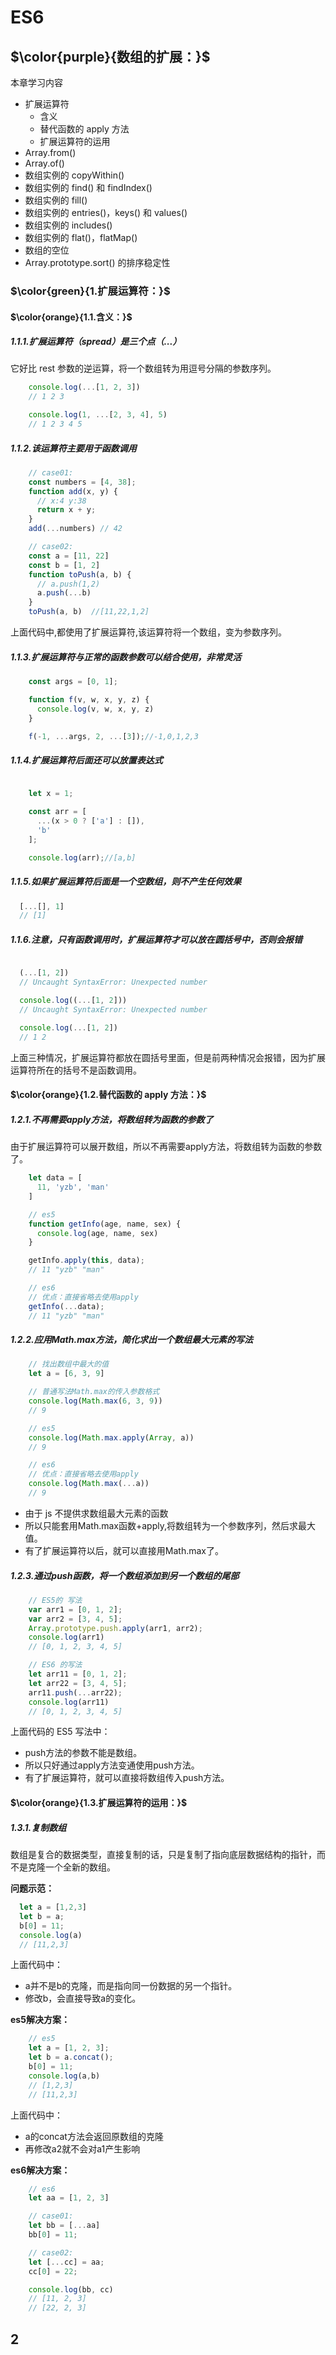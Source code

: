 # ES6

## $\color{purple}{数组的扩展：}$

本章学习内容

- 扩展运算符
  - 含义
  - 替代函数的 apply 方法
  - 扩展运算符的运用
- Array.from()
- Array.of()
- 数组实例的 copyWithin()
- 数组实例的 find() 和 findIndex()
- 数组实例的 fill()
- 数组实例的 entries()，keys() 和 values()
- 数组实例的 includes()
- 数组实例的 flat()，flatMap()
- 数组的空位
- Array.prototype.sort() 的排序稳定性

### **$\color{green}{1.扩展运算符：}$**

#### **$\color{orange}{1.1.含义：}$**

##### 1.1.1.扩展运算符（spread）是三个点（...）

它好比 rest 参数的逆运算，将一个数组转为用逗号分隔的参数序列。

```javascript
    console.log(...[1, 2, 3])
    // 1 2 3

    console.log(1, ...[2, 3, 4], 5)
    // 1 2 3 4 5
```

##### 1.1.2.该运算符主要用于函数调用

```javascript
    // case01:
    const numbers = [4, 38];
    function add(x, y) {
      // x:4 y:38
      return x + y;
    }
    add(...numbers) // 42

    // case02:
    const a = [11, 22]
    const b = [1, 2]
    function toPush(a, b) {
      // a.push(1,2)
      a.push(...b)
    }
    toPush(a, b)  //[11,22,1,2]

```

上面代码中,都使用了扩展运算符,该运算符将一个数组，变为参数序列。

##### 1.1.3.扩展运算符与正常的函数参数可以结合使用，非常灵活

```javascript
    const args = [0, 1];

    function f(v, w, x, y, z) {
      console.log(v, w, x, y, z)
    }

    f(-1, ...args, 2, ...[3]);//-1,0,1,2,3

```

##### 1.1.4.扩展运算符后面还可以放置表达式

```javascript

    let x = 1;

    const arr = [
      ...(x > 0 ? ['a'] : []),
      'b'
    ];

    console.log(arr);//[a,b]

```

##### 1.1.5.如果扩展运算符后面是一个空数组，则不产生任何效果

```javascript
  [...[], 1]
  // [1]
```

##### 1.1.6.注意，只有函数调用时，扩展运算符才可以放在圆括号中，否则会报错

```javascript

  (...[1, 2])
  // Uncaught SyntaxError: Unexpected number

  console.log((...[1, 2]))
  // Uncaught SyntaxError: Unexpected number

  console.log(...[1, 2])
  // 1 2

```

上面三种情况，扩展运算符都放在圆括号里面，但是前两种情况会报错，因为扩展运算符所在的括号不是函数调用。

#### **$\color{orange}{1.2.替代函数的 apply 方法：}$**

##### 1.2.1.不再需要apply方法，将数组转为函数的参数了

由于扩展运算符可以展开数组，所以不再需要apply方法，将数组转为函数的参数了。

```javascript
    let data = [
      11, 'yzb', 'man'
    ]

    // es5
    function getInfo(age, name, sex) {
      console.log(age, name, sex)
    }

    getInfo.apply(this, data);
    // 11 "yzb" "man"

    // es6
    // 优点：直接省略去使用apply
    getInfo(...data);
    // 11 "yzb" "man"

```

##### 1.2.2.应用Math.max方法，简化求出一个数组最大元素的写法

```javascript
    // 找出数组中最大的值
    let a = [6, 3, 9]

    // 普通写法Math.max的传入参数格式
    console.log(Math.max(6, 3, 9))
    // 9

    // es5
    console.log(Math.max.apply(Array, a))
    // 9

    // es6
    // 优点：直接省略去使用apply
    console.log(Math.max(...a))
    // 9
```

- 由于 js 不提供求数组最大元素的函数
- 所以只能套用Math.max函数+apply,将数组转为一个参数序列，然后求最大值。
- 有了扩展运算符以后，就可以直接用Math.max了。

##### 1.2.3.通过push函数，将一个数组添加到另一个数组的尾部

```javascript
    // ES5的 写法
    var arr1 = [0, 1, 2];
    var arr2 = [3, 4, 5];
    Array.prototype.push.apply(arr1, arr2);
    console.log(arr1)
    // [0, 1, 2, 3, 4, 5]

    // ES6 的写法
    let arr11 = [0, 1, 2];
    let arr22 = [3, 4, 5];
    arr11.push(...arr22);
    console.log(arr11)
    // [0, 1, 2, 3, 4, 5]

```

上面代码的 ES5 写法中：

- push方法的参数不能是数组。
- 所以只好通过apply方法变通使用push方法。
- 有了扩展运算符，就可以直接将数组传入push方法。

#### **$\color{orange}{1.3.扩展运算符的运用：}$**

##### 1.3.1.复制数组

数组是复合的数据类型，直接复制的话，只是复制了指向底层数据结构的指针，而不是克隆一个全新的数组。

**问题示范：**

```javascript
  let a = [1,2,3]
  let b = a;
  b[0] = 11;
  console.log(a)
  // [11,2,3]

```

上面代码中：

- a并不是b的克隆，而是指向同一份数据的另一个指针。
- 修改b，会直接导致a的变化。

**es5解决方案：**

```javascript
    // es5
    let a = [1, 2, 3];
    let b = a.concat();
    b[0] = 11;
    console.log(a,b)
    // [1,2,3]
    // [11,2,3]
```

上面代码中：

- a的concat方法会返回原数组的克隆
- 再修改a2就不会对a1产生影响

**es6解决方案：**

```javascript
    // es6
    let aa = [1, 2, 3]

    // case01:
    let bb = [...aa]
    bb[0] = 11;

    // case02:
    let [...cc] = aa;
    cc[0] = 22;

    console.log(bb, cc)
    // [11, 2, 3]
    // [22, 2, 3]
```









## 2
